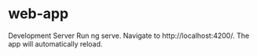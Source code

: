 # web-app
Development Server
  Run ng serve. Navigate to http://localhost:4200/. The app will automatically reload.
